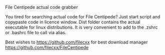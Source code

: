 File Centipede actual code grabber

You tired for searching actual code for File Centipede? Just start script and copypaste code in licence window.
Dist folder contains the actual executable for linux distributions. It is very convenient to add to the .zshrc or .bashrc file to call via alias.

Best wishes to 
https://github.com/filecxx for best download manager https://github.com/filecxx/FileCentipede
